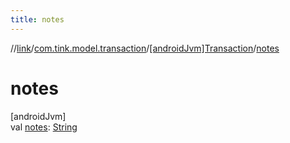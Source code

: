 ```yaml
---
title: notes
---
```

//[link](../../../index.html)/[com.tink.model.transaction](../index.html)/[[androidJvm]Transaction](index.html)/[notes](notes.html)



# notes



[androidJvm]\
val [notes](notes.html): [String](https://kotlinlang.org/api/latest/jvm/stdlib/kotlin/-string/index.html)





